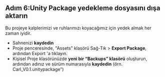 ## Adım 6:Unity Package yedekleme dosyasını dışa aktarın
Bu projeye kalplerimizi ve ruhlarımızı koyacağımız için yedek almak her zaman iyidir.

- Sahnenizi **kaydedin**
- Proje penceresinde, "Assets" klasörü Sağ-Tık > **Export Package**, ardından Export 'a tıklayın.
- Kişisel Proje klasörünüzde **yeni bir “Backups” klasörü** oluşturun, ardından adınız ve sürüm numarasıyla **kaydedin** (örn. Carl_V0.1.unitypackage”)
